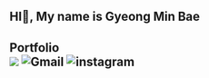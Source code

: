 
## HI👋, My name is Gyeong Min Bae

## Portfolio <br/><a href="https://zrr.kr/y0bJ" target="_blank"><img src="https://img.shields.io/badge/notion-000000?style=flat-square&logo=notion&logoColor=white"/></a> <img alt="Gmail" src ="https://img.shields.io/badge/gmbae06gmail.com-EA4335.svg?&style=flat-square&logo=gmail&logoColor=white"/> <img alt="instagram" src ="https://img.shields.io/badge/gmbae06-E4405F.svg?&style=flat-square&logo=instagram&logoColor=white"/>
<!--
**Bae0203/Bae0203** is a ✨ _special_ ✨ repository because its `README.md` (this file) appears on your GitHub profile.

Here are some ideas to get you started:


- 🔭 I’m currently working on ...
- 🌱 I’m currently learning ...
- 👯 I’m looking to collaborate on ...
- 🤔 I’m looking for help with ...
- 💬 Ask me about ...
- 📫 How to reach me: ...
- 😄 Pronouns: ...
- ⚡ Fun fact: ...
-->
